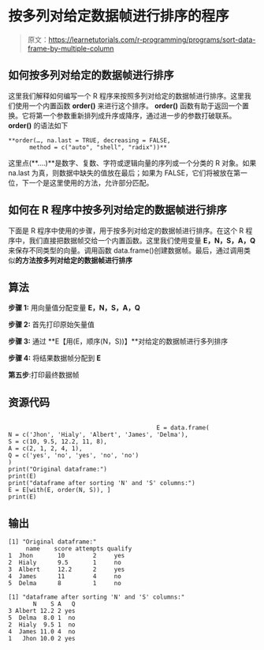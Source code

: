 # 按多列对给定数据帧进行排序的程序

> 原文：<https://learnetutorials.com/r-programming/programs/sort-data-frame-by-multiple-column>

## 如何按多列对给定的数据帧进行排序

这里我们解释如何编写一个 R 程序来按照多列对给定的数据帧进行排序。这里我们使用一个内置函数 **order()** 来进行这个排序。 **order()** 函数有助于返回一个置换。它将第一个参数重新排列成升序或降序，通过进一步的参数打破联系。 **order()** 的语法如下

```
**order(…, na.last = TRUE, decreasing = FALSE,
      method = c("auto", "shell", "radix"))** 

```

这里点(**....)**是数字、复数、字符或逻辑向量的序列或一个分类的 R 对象。如果 na.last 为真，则数据中缺失的值放在最后；如果为 FALSE，它们将被放在第一位，下一个是这里使用的方法，允许部分匹配。

## 如何在 R 程序中按多列对给定的数据帧进行排序

下面是 R 程序中使用的步骤，用于按多列对给定的数据帧进行排序。在这个 R 程序中，我们直接把数据帧交给一个内置函数。这里我们使用变量 **E，N，S，A，Q** 来保存不同类型的向量。调用函数 data.frame()创建数据帧。最后，通过调用类似**的方法按多列对给定的数据帧进行排序**

## 算法

**步骤 1:** 用向量值分配变量 **E，N，S，A，Q**

**步骤 2:** 首先打印原始矢量值

**步骤 3:** 通过 **E【用(E，顺序(N，S))】**对给定的数据帧进行多列排序

**步骤 4:** 将结果数据帧分配到 **E**

**第五步**:打印最终数据帧

## 资源代码

```

                                          E = data.frame(
N = c('Jhon', 'Hialy', 'Albert', 'James', 'Delma'),
S = c(10, 9.5, 12.2, 11, 8),
A = c(2, 1, 2, 4, 1),
Q = c('yes', 'no', 'yes', 'no', 'no')
)
print("Original dataframe:")
print(E)
print("dataframe after sorting 'N' and 'S' columns:")
E = E[with(E, order(N, S)), ]
print(E)

```

## 输出

```
[1] "Original dataframe:"
     name    score attempts qualify
1  Jhon       10        2     yes
2  Hialy      9.5       1     no
3  Albert     12.2      2     yes
4  James      11        4     no
5  Delma      8         1     no

[1] "dataframe after sorting 'N' and 'S' columns:"
       N    S A   Q
3 Albert 12.2 2 yes
5  Delma  8.0 1  no
2  Hialy  9.5 1  no
4  James 11.0 4  no
1   Jhon 10.0 2 yes
```